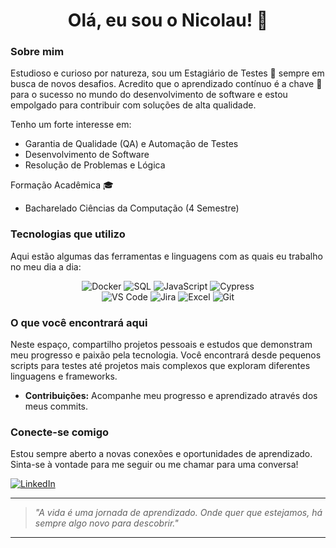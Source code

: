 <h1 align="center">Olá, eu sou o Nicolau! 👋</h1>

### Sobre mim

Estudioso e curioso por natureza, sou um Estagiário de Testes 🧪 sempre em busca de novos desafios. Acredito que o aprendizado contínuo é a chave 🔑 para o sucesso no mundo do desenvolvimento de software e estou empolgado para contribuir com soluções de alta qualidade.

Tenho um forte interesse em:
- Garantia de Qualidade (QA) e Automação de Testes
- Desenvolvimento de Software
- Resolução de Problemas e Lógica

Formação Acadêmica 🎓
- Bacharelado Ciências da Computação (4 Semestre)

### Tecnologias que utilizo

Aqui estão algumas das ferramentas e linguagens com as quais eu trabalho no meu dia a dia:

<p align="center">
  <img src="https://img.shields.io/badge/Docker-2496ED?style=for-the-badge&logo=docker&logoColor=white" alt="Docker" />
  <img src="https://img.shields.io/badge/SQL-4479A1?style=for-the-badge&logo=mysql&logoColor=white" alt="SQL" />
  <img src="https://img.shields.io/badge/JavaScript-F7DF1E?style=for-the-badge&logo=javascript&logoColor=black" alt="JavaScript" />
  <img src="https://img.shields.io/badge/Cypress-17202C?style=for-the-badge&logo=cypress&logoColor=white" alt="Cypress" />
  <br>
  <img src="https://img.shields.io/badge/VS_Code-007ACC?style=for-the-badge&logo=visual-studio-code&logoColor=white" alt="VS Code" />
  <img src="https://img.shields.io/badge/Jira-0052CC?style=for-the-badge&logo=jira&logoColor=white" alt="Jira" />
  <img src="https://img.shields.io/badge/Excel-217346?style=for-the-badge&logo=microsoft-excel&logoColor=white" alt="Excel" />
  <img src="https://img.shields.io/badge/Git-F05032?style=for-the-badge&logo=git&logoColor=white" alt="Git" />
</p>


### O que você encontrará aqui

Neste espaço, compartilho projetos pessoais e estudos que demonstram meu progresso e paixão pela tecnologia. Você encontrará desde pequenos scripts para testes até projetos mais complexos que exploram diferentes linguagens e frameworks.

- **Contribuições:** Acompanhe meu progresso e aprendizado através dos meus commits.

### Conecte-se comigo

Estou sempre aberto a novas conexões e oportunidades de aprendizado. Sinta-se à vontade para me seguir ou me chamar para uma conversa!

[![LinkedIn](https://img.shields.io/badge/LinkedIn-0077B5?style=for-the-badge&logo=linkedin&logoColor=white)](https://www.linkedin.com/in/gustavo-nicolau-17286626a)


---

> _"A vida é uma jornada de aprendizado. Onde quer que estejamos, há sempre algo novo para descobrir."_

---
